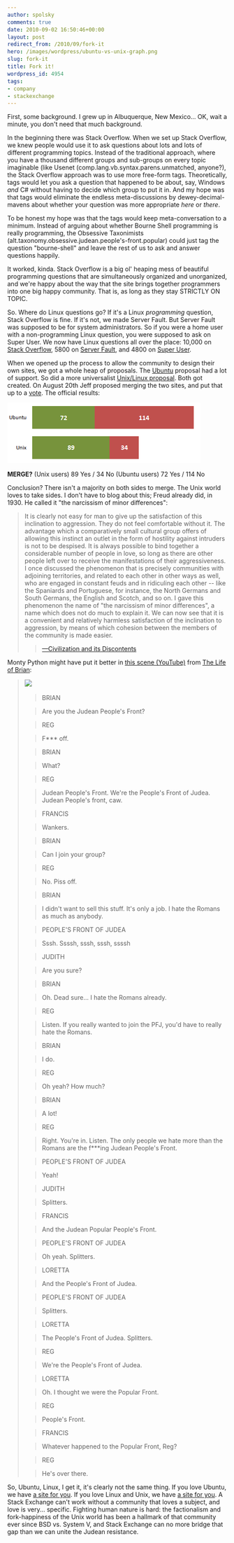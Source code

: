 ```yaml
---
author: spolsky
comments: true
date: 2010-09-02 16:50:46+00:00
layout: post
redirect_from: /2010/09/fork-it
hero: /images/wordpress/ubuntu-vs-unix-graph.png
slug: fork-it
title: Fork it!
wordpress_id: 4954
tags:
- company
- stackexchange
---
```


First, some background. I grew up in Albuquerque, New Mexico... OK, wait a minute, you don't need that much background.

In the beginning there was Stack Overflow. When we set up Stack Overflow, we knew people would use it to ask questions about lots and lots of different programming topics. Instead of the traditional approach, where you have a thousand different groups and sub-groups on every topic imaginable (like Usenet (comp.lang.vb.syntax.parens.unmatched, anyone?), the Stack Overflow approach was to use more free-form tags. Theoretically, tags would let you ask a question that happened to be about, say, Windows _and_ C# without having to decide which group to put it in. And my hope was that tags would eliminate the endless meta-discussions by dewey-decimal-mavens about whether your question was more appropriate _here_ or _there_.

To be honest my hope was that the tags would keep meta-conversation to a minimum. Instead of arguing about whether Bourne Shell programming is really programming, the Obsessive Taxonimists (alt.taxonomy.obsessive.judean.people's-front.popular) could just tag the question "bourne-shell" and leave the rest of us to ask and answer questions happily.

It worked, kinda. Stack Overflow is a big ol' heaping mess of beautiful programming questions that are simultaneously organized and unorganized, and we're happy about the way that the site brings together programmers into one big happy community. That is, as long as they stay STRICTLY ON TOPIC.

So. Where do Linux questions go? If it's a Linux _programming_ question, Stack Overflow is fine. If it's not, we made Server Fault. But Server Fault was supposed to be for system administrators. So if you were a home user with a non-programming Linux question, you were supposed to ask on Super User. We now have Linux questions all over the place: 10,000 on [Stack Overflow](http://stackoverflow.com/questions/tagged/linux), 5800 on [Server Fault](http://serverfault.com/questions/tagged/linux), and 4800 on [Super User](http://superuser.com/questions/tagged/linux).

When we opened up the process to allow the community to design their own sites, we got a whole heap of proposals. The [Ubuntu](http://ubuntu.stackexchange.com/) proposal had a lot of support. So did a more universalist [Unix/Linux proposal](http://unix.stackexchange.com/). Both got created. On August 20th Jeff proposed merging the two sites, and put that up to a [vote](http://blog.stackoverflow.com/2010/08/should-unix-linux-and-ubuntu-be-merged-vote/). The official results:

![](/images/wordpress/ubuntu-vs-unix-graph.png)

**MERGE?**
(Unix users) 89 Yes / 34 No
(Ubuntu users) 72 Yes / 114 No

Conclusion? There isn't a majority on both sides to merge. The Unix world loves to take sides. I don't have to blog about this; Freud already did, in 1930. He called it "the narcissism of minor differences":



<blockquote>
It is clearly not easy for man to give up the satisfaction of this inclination to aggression.  They do not feel comfortable without it.  The advantage which a comparatively small cultural group offers of allowing this instinct an outlet in the form of hostility against intruders is not to be despised. It is always possible to bind together a considerable number of people in love, so long as there are other people left over to receive the manifestations of their aggressiveness.  I once discussed the phenomenon that is precisely communities with adjoining territories, and related to each other in other ways as well, who are engaged in constant feuds and in ridiculing each other -- like the Spaniards and Portuguese, for instance, the North Germans and South Germans, the English and Scotch, and so on.  I gave this phenomenon the name of "the narcissism of minor differences", a name which does not do much to explain it.  We can now see that it is a convenient and relatively harmless satisfaction of the inclination to aggression, by means of which cohesion between the members of the community is made easier.  
  


> 
> [—Civilization and its Discontents](http://en.wikipedia.org/wiki/Civilization_and_Its_Discontents)
> 
> 
</blockquote>



Monty Python might have put it better in [this scene (YouTube)](http://www.youtube.com/watch?v=gb_qHP7VaZE) from [The Life of Brian](http://www.imdb.com/title/tt0079470/):



<blockquote>

[![](http://blog.stackoverflow.com/wp-content/uploads/pfj.jpg)](http://www.youtube.com/watch?v=gb_qHP7VaZE)


> 
> BRIAN
> 
> 

> 
> Are you the Judean People's Front?
> 
> 


> 
> REG
> 
> 

> 
> F*** off.
> 
> 


> 
> BRIAN
> 
> 

> 
> What?
> 
> 


> 
> REG
> 
> 

> 
> Judean People's Front. We're the People's Front of Judea. Judean People's front, caw.
> 
> 


> 
> FRANCIS
> 
> 

> 
> Wankers.
> 
> 


> 
> BRIAN
> 
> 

> 
> Can I join your group?
> 
> 


> 
> REG
> 
> 

> 
> No. Piss off.
> 
> 


> 
> BRIAN
> 
> 

> 
> I didn't want to sell this stuff. It's only a job. I hate the Romans
as much as anybody.
> 
> 


> 
> PEOPLE'S FRONT OF JUDEA
> 
> 

> 
> Sssh. Ssssh, sssh, sssh, ssssh
> 
> 


> 
> JUDITH
> 
> 

> 
> Are you sure?
> 
> 


> 
> BRIAN
> 
> 

> 
> Oh. Dead sure... I hate the Romans already.
> 
> 


> 
> REG
> 
> 

> 
> Listen. If you really wanted to join the PFJ, you'd have to really hate the Romans.
> 
> 


> 
> BRIAN
> 
> 

> 
> I do.
> 
> 


> 
> REG
> 
> 

> 
> Oh yeah? How much?
> 
> 


> 
> BRIAN
> 
> 

> 
> A lot!
> 
> 


> 
> REG
> 
> 

> 
> Right. You're in. Listen. The only people we hate more than the Romans are the f***ing Judean People's Front.
> 
> 


> 
> PEOPLE'S FRONT OF JUDEA
> 
> 

> 
> Yeah!
> 
> 


> 
> JUDITH
> 
> 

> 
> Splitters.
> 
> 


> 
> FRANCIS
> 
> 

> 
> And the Judean Popular People's Front.
> 
> 


> 
> PEOPLE'S FRONT OF JUDEA
> 
> 

> 
> Oh yeah. Splitters.
> 
> 


> 
> LORETTA
> 
> 

> 
> And the People's Front of Judea.
> 
> 


> 
> PEOPLE'S FRONT OF JUDEA
> 
> 

> 
> Splitters.
> 
> 


> 
> LORETTA
> 
> 

> 
> The People's Front of Judea. Splitters.
> 
> 


> 
> REG
> 
> 

> 
> We're the People's Front of Judea.
> 
> 


> 
> LORETTA
> 
> 

> 
> Oh. I thought we were the Popular Front.
> 
> 


> 
> REG
> 
> 

> 
> People's Front.
> 
> 


> 
> FRANCIS
> 
> 

> 
> Whatever happened to the Popular Front, Reg?
> 
> 


> 
> REG
> 
> 

> 
> He's over there.
> 
> 

</blockquote>



So, Ubuntu, Linux, I get it, it's clearly not the same thing. If you love Ubuntu, we have [a site for you](http://ubuntu.stackexchange.com). If you love Linux and Unix, we have [a site for you](http://unix.stackexchange.com/). A Stack Exchange can't work without a community that loves a subject, and love is very... specific. Fighting human nature is hard: the factionalism and fork-happiness of the Unix world has been a hallmark of that community ever since BSD vs. System V, and Stack Exchange can no more bridge that gap than we can unite the Judean resistance.
